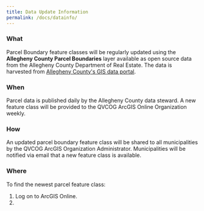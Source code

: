 ```yaml
---
title: Data Update Information
permalink: /docs/datainfo/
---
```

### What

Parcel Boundary feature classes will be regularly updated using the **Allegheny County Parcel Boundaries** layer available as open source data from the Allegheny County Department of Real Estate. The data is harvested from [Allegheny County's GIS data portal](http://openac.alcogis.opendata.arcgis.com/).

### When

Parcel data is published daily by the Allegheny County data steward. A new feature class will be provided to the QVCOG ArcGIS Online Organization weekly. 

### How

An updated parcel boundary feature class will be shared to all municipalities by the QVCOG ArcGIS Organization Administrator. Municipalities will be notified via email that a new feature class is available.

### Where

To find the newest parcel feature class:

1.  Log on to ArcGIS Online.
2.  